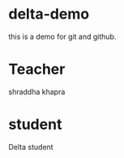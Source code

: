 # delta-demo
this is a demo for git  and github.

# Teacher
shraddha khapra

# student 
Delta student

